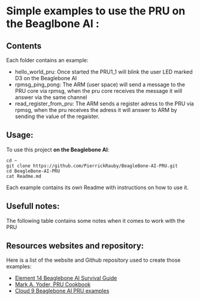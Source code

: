 # Simple examples to use the PRU on the Beaglbone AI :

## Contents

Each folder contains an example: 
- hello_world_pru: Once started the PRU1_1 will blink the user LED marked D3 on the Beaglebone AI
- rpmsg_ping_pong: The ARM (user space) will send a message to the PRU core via rpmsg, when the pru core receives the message it will answer via the same channel
- read_register_from_pru: The ARM sends a register adress to the PRU via rpmsg, when the pru receives the adress it will answer to ARM by sending the value of the regaister.


## Usage:

To use this project __on the Beaglebone AI__:
```
cd ~
git clone https://github.com/PierrickRauby/BeagleBone-AI-PRU.git
cd BeagleBone-AI-PRU
cat Readme.md

```
Each example contains its own Readme with instructions on how to use it. 

## Usefull notes:

The following table contains some notes when it comes to work with the PRU
<Insert table here>


## Resources websites and repository:
Here is a list of the website and Github repository used to create those examples:
- [Element 14 Beaglebone AI Survival Guide](https://www.element14.com/community/community/project14/visionthing/blog/2019/11/16/beagleboard-ai-brick-recovery-procedure#jive_content_id_analogInc)
- [Mark A. Yoder, PRU Cookbook](http://beagleboard.org/static/prucookbook/)
- [Cloud 9 Beaglebone AI PRU examples](https://github.com/beagleboard/cloud9-examples/tree/v2020.01/BeagleBone/AI/pru)
